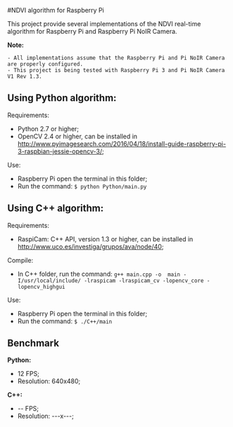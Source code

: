 #NDVI algorithm for Raspberry Pi

This project provide several implementations of the NDVI real-time algorithm for Raspberry Pi and Raspberry Pi NoIR Camera.

**Note:**

	- All implementations assume that the Raspberry Pi and Pi NoIR Camera are properly configured.
	- This project is being tested with Raspberry Pi 3 and Pi NoIR Camera V1 Rev 1.3.

## Using Python algorithm:

Requirements:
  - Python 2.7 or higher;
  - OpenCV 2.4 or higher, can be installed in http://www.pyimagesearch.com/2016/04/18/install-guide-raspberry-pi-3-raspbian-jessie-opencv-3/;
	
Use:
  - Raspberry Pi open the terminal in this folder;
  - Run the command: `$ python Python/main.py`
  
## Using C++ algorithm:

Requirements:
  - RaspiCam: C++ API, version 1.3 or higher, can be installed in http://www.uco.es/investiga/grupos/ava/node/40;

Compile:
  - In C++ folder, run the command: `g++ main.cpp -o  main -I/usr/local/include/ -lraspicam -lraspicam_cv -lopencv_core -lopencv_highgui`

Use:
  - Raspberry Pi open the terminal in this folder;
  - Run the command: `$ ./C++/main`

## Benchmark
**Python:**
- 12 FPS;
- Resolution: 640x480;

**C++:**
- -- FPS;
- Resolution: ---x---;

